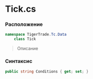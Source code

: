 
# Tick.cs
### Расположение
```csharp
namespace TigerTrade.Tc.Data  
    class Tick
```

> Описание

### Синтаксис
```csharp
public string Conditions { get; set; }
```
